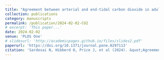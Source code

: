```yaml
---
title: "Agreement between arterial and end-tidal carbon dioxide in adult patients admitted with serious traumatic brain injury"
collection: publications
category: manuscripts
permalink: /publication/2024-02-02-CO2
# excerpt: 'This paper...'
date: 2024-02-02
venue: 'PLOS One'
# slidesurl: 'http://academicpages.github.io/files/slides2.pdf'
paperurl: 'https://doi.org/10.1371/journal.pone.0297113'
citation: 'Sardesai N, Hibberd O, Price J, et al (2024). &quot;Agreement between arterial and end-tidal carbon dioxide in adult patients admitted with serious traumatic brain injury.&quot; <i>PLOS One</i>. 19(2): e0297113.'
---
```


